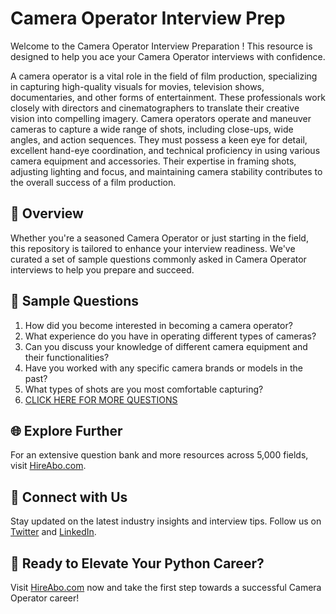 # Camera Operator Interview Prep

Welcome to the Camera Operator Interview Preparation ! This resource is designed to help you ace your Camera Operator interviews with confidence.

A camera operator is a vital role in the field of film production, specializing in capturing high-quality visuals for movies, television shows, documentaries, and other forms of entertainment. These professionals work closely with directors and cinematographers to translate their creative vision into compelling imagery. Camera operators operate and maneuver cameras to capture a wide range of shots, including close-ups, wide angles, and action sequences. They must possess a keen eye for detail, excellent hand-eye coordination, and technical proficiency in using various camera equipment and accessories. Their expertise in framing shots, adjusting lighting and focus, and maintaining camera stability contributes to the overall success of a film production.

## 🚀 Overview

Whether you're a seasoned Camera Operator or just starting in the field, this repository is tailored to enhance your interview readiness. We've curated a set of sample questions commonly asked in Camera Operator interviews to help you prepare and succeed.

## 📝 Sample Questions

1. How did you become interested in becoming a camera operator?
2. What experience do you have in operating different types of cameras?
3. Can you discuss your knowledge of different camera equipment and their functionalities?
4. Have you worked with any specific camera brands or models in the past?
5. What types of shots are you most comfortable capturing?
6. [CLICK HERE FOR MORE QUESTIONS](https://hireabo.com/job/16_2_24/Camera%20Operator)

## 🌐 Explore Further

For an extensive question bank and more resources across 5,000 fields, visit [HireAbo.com](https://www.hireabo.com).

## 📱 Connect with Us

Stay updated on the latest industry insights and interview tips. Follow us on [Twitter](https://twitter.com/hireabo) and [LinkedIn](https://www.linkedin.com/in/hire-abo-3609972a8/).

## 🚀 Ready to Elevate Your Python Career?

Visit [HireAbo.com](https://www.hireabo.com) now and take the first step towards a successful Camera Operator career!